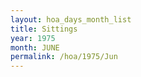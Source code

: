 ```yaml
---
layout: hoa_days_month_list
title: Sittings
year: 1975
month: JUNE
permalink: /hoa/1975/Jun
---
```

